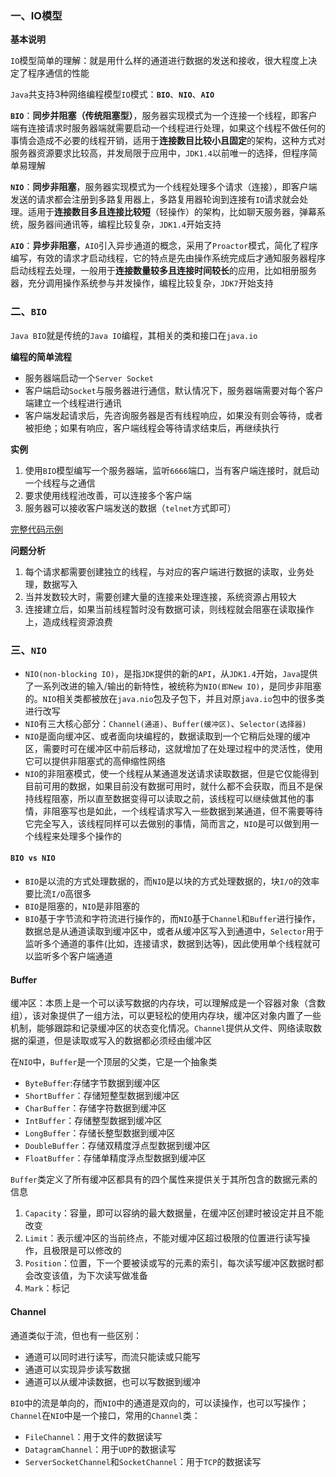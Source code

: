 ### 一、IO模型

**基本说明**

`IO`模型简单的理解：就是用什么样的通道进行数据的发送和接收，很大程度上决定了程序通信的性能

`Java`共支持3种网络编程模型`IO`模式：**`BIO`**、**`NIO`**、**`AIO`**

**`BIO`**：**同步并阻塞（传统阻塞型）**，服务器实现模式为一个连接一个线程，即客户端有连接请求时服务器端就需要启动一个线程进行处理，如果这个线程不做任何的事情会造成不必要的线程开销，适用于**连接数目比较小且固定**的架构，这种方式对服务器资源要求比较高，并发局限于应用中，`JDK1.4`以前唯一的选择，但程序简单易理解

**`NIO`**：**同步非阻塞**，服务器实现模式为一个线程处理多个请求（连接），即客户端发送的请求都会注册到多路复用器上，多路复用器轮询到连接有`IO`请求就会处理。适用于**连接数目多且连接比较短**（轻操作）的架构，比如聊天服务器，弹幕系统，服务器间通讯等，编程比较复杂，`JDK1.4`开始支持

**`AIO`**：**异步非阻塞**，`AIO`引入异步通道的概念，采用了`Proactor`模式，简化了程序编写，有效的请求才启动线程，它的特点是先由操作系统完成后才通知服务器程序启动线程去处理，一般用于**连接数量较多且连接时间较长**的应用，比如相册服务器，充分调用操作系统参与并发操作，编程比较复杂，`JDK7`开始支持

### 二、`BIO`

`Java BIO`就是传统的`Java IO`编程，其相关的类和接口在`java.io`

**编程的简单流程**

- 服务器端启动一个`Server Socket`
- 客户端启动`Socket`与服务器进行通信，默认情况下，服务器端需要对每个客户端建立一个线程进行通讯
- 客户端发起请求后，先咨询服务器是否有线程响应，如果没有则会等待，或者被拒绝；如果有响应，客户端线程会等待请求结束后，再继续执行



**实例**

1. 使用`BIO`模型编写一个服务器端，监听`6666`端口，当有客户端连接时，就启动一个线程与之通信
2. 要求使用线程池改善，可以连接多个客户端
3. 服务器可以接收客户端发送的数据（`telnet`方式即可）

[完整代码示例](https://gitee.com/Chauncey-Leonard/netty/blob/master/bio/src/main/java/com/example/bio/core/server/BIOServer.java)



**问题分析**

1. 每个请求都需要创建独立的线程，与对应的客户端进行数据的读取，业务处理，数据写入
2. 当并发数较大时，需要创建大量的连接来处理连接，系统资源占用较大
3. 连接建立后，如果当前线程暂时没有数据可读，则线程就会阻塞在读取操作上，造成线程资源浪费

### 三、`NIO`

- `NIO(non-blocking IO)`，是指`JDK`提供的新的`API`，从`JDK1.4`开始，`Java`提供了一系列改进的输入/输出的新特性，被统称为`NIO(即New IO)`，是同步非阻塞的。`NIO`相关类都被放在`java.nio`包及子包下，并且对原`java.io`包中的很多类进行改写
- `NIO`有三大核心部分：`Channel(通道)`、`Buffer(缓冲区)`、`Selector(选择器)`
- `NIO`是面向缓冲区、或者面向块编程的，数据读取到一个它稍后处理的缓冲区，需要时可在缓冲区中前后移动，这就增加了在处理过程中的灵活性，使用它可以提供非阻塞式的高伸缩性网络
- `NIO`的非阻塞模式，使一个线程从某通道发送请求读取数据，但是它仅能得到目前可用的数据，如果目前没有数据可用时，就什么都不会获取，而且不是保持线程阻塞，所以直至数据变得可以读取之前，该线程可以继续做其他的事情，非阻塞写也是如此，一个线程请求写入一些数据到某通道，但不需要等待它完全写入，该线程同样可以去做别的事情，简而言之，`NIO`是可以做到用一个线程来处理多个操作的

#### **`BIO vs NIO`**

- `BIO`是以流的方式处理数据的，而`NIO`是以块的方式处理数据的，块`I/O`的效率要比流`I/O`高很多
- `BIO`是阻塞的，`NIO`是非阻塞的
- `BIO`基于字节流和字符流进行操作的，而`NIO`基于`Channel`和`Buffer`进行操作，数据总是从通道读取到缓冲区中，或者从缓冲区写入到通道中，`Selector`用于监听多个通道的事件(比如，连接请求，数据到达等)，因此使用单个线程就可以监听多个客户端通道

#### Buffer

缓冲区：本质上是一个可以读写数据的内存块，可以理解成是一个容器对象（含数组），该对象提供了一组方法，可以更轻松的使用内存块，缓冲区对象内置了一些机制，能够跟踪和记录缓冲区的状态变化情况。`Channel`提供从文件、网络读取数据的渠道，但是读取或写入的数据都必须经由缓冲区

在`NIO`中，`Buffer`是一个顶层的父类，它是一个抽象类

- `ByteBuffer`:存储字节数据到缓冲区
- `ShortBuffer`：存储短整型数据到缓冲区
- `CharBuffer`：存储字符数据到缓冲区
- `IntBuffer`：存储整型数据到缓冲区
- `LongBuffer`：存储长整型数据到缓冲区
- `DoubleBuffer`：存储双精度浮点型数据到缓冲区
- `FloatBuffer`：存储单精度浮点型数据到缓冲区

`Buffer`类定义了所有缓冲区都具有的四个属性来提供关于其所包含的数据元素的信息

1. `Capacity`：容量，即可以容纳的最大数据量，在缓冲区创建时被设定并且不能改变
2. `Limit`：表示缓冲区的当前终点，不能对缓冲区超过极限的位置进行读写操作，且极限是可以修改的
3. `Position`：位置，下一个要被读或写的元素的索引，每次读写缓冲区数据时都会改变该值，为下次读写做准备
4. `Mark`：标记

#### Channel

通道类似于流，但也有一些区别：

- 通道可以同时进行读写，而流只能读或只能写
- 通道可以实现异步读写数据
- 通道可以从缓冲读数据，也可以写数据到缓冲

`BIO`中的流是单向的，而`NIO`中的通道是双向的，可以读操作，也可以写操作；`Channel`在`NIO`中是一个接口，常用的`Channel`类：

- `FileChannel`：用于文件的数据读写
- `DatagramChannel`：用于`UDP`的数据读写
- `ServerSocketChannel`和`SocketChannel`：用于`TCP`的数据读写